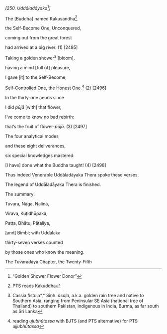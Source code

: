 *\[250. Uddāladāyaka*[^1]*\]*

The \[Buddha\] named Kakusandha[^2]

the Self-Become One, Unconquered,

coming out from the great forest

had arrived at a big river. (1) \[2495\]

Taking a golden shower[^3] \[bloom\],

having a mind \[full of\] pleasure,

I gave \[it\] to the Self-Become,

Self-Controlled One, the Honest One.[^4] (2) \[2496\]

In the thirty-one aeons since

I did *pūjā* \[with\] that flower,

I’ve come to know no bad rebirth:

that’s the fruit of flower-*pūjā.* (3) \[2497\]

The four analytical modes

and these eight deliverances,

six special knowledges mastered:

\[I have\] done what the Buddha taught! (4) \[2498\]

Thus indeed Venerable Uddāladāyaka Thera spoke these verses.

The legend of Uddāladāyaka Thera is finished.

The summary:

Tuvara, Nāga, Nalinā,

Virava, Kuṭidhūpaka,

Patta, Dhātu, Pāṭaliya,

\[and\] Bimbi; with Uddālaka

thirty-seven verses counted

by those ones who know the meaning.

The Tuvaradāya Chapter, the Twenty-Fifth

[^1]: “Golden Shower Flower Donor”

[^2]: PTS reads Kakuddha

[^3]: Cassia fistula*,* Sinh. *äsaḷa,* a.k.a. golden rain tree and
    native to Southern Asia, ranging from Peninsular SE Asia (national
    tree of Thailand) to southern Pakistan, indigenous in India, Burma,
    as far south as Sri Lanka

[^4]: reading *ujubhūtassa* with BJTS (and PTS alternative) for PTS
    *ujjubhūtassa*
